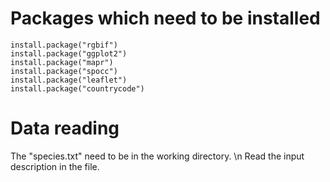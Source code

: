 # Packages which need to be installed

    install.package("rgbif")
    install.package("ggplot2")
    install.package("mapr")
    install.package("spocc")
    install.package("leaflet")
    install.package("countrycode")

# Data reading
The "species.txt" need to be in the working directory. \n
Read the input description in the file.
